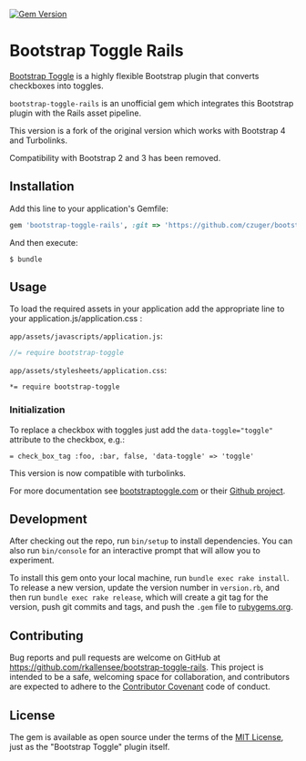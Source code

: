 [![Gem Version](http://badge.fury.io/rb/bootstrap-toggle-rails.png)](http://badge.fury.io/rb/bootstrap-toggle-rails)

# Bootstrap Toggle Rails

[Bootstrap Toggle](http://www.bootstraptoggle.com/) is a highly flexible Bootstrap plugin that converts checkboxes into toggles.

`bootstrap-toggle-rails` is an unofficial gem which integrates this Bootstrap plugin with the Rails asset pipeline.

This version is a fork of the original version which works with Bootstrap 4 and Turbolinks.

Compatibility with Bootstrap 2 and 3 has been removed.

## Installation

Add this line to your application's Gemfile:

```ruby
gem 'bootstrap-toggle-rails', :git => 'https://github.com/czuger/bootstrap-toggle-rails'
```

And then execute:

    $ bundle

## Usage

To load the required assets in your application add the appropriate line to your application.js/application.css :

`app/assets/javascripts/application.js`:

```javascript
//= require bootstrap-toggle
```

`app/assets/stylesheets/application.css`:

```
*= require bootstrap-toggle
```

### Initialization

To replace a checkbox with toggles just add the `data-toggle="toggle"` attribute to the checkbox, e.g.:

```haml
= check_box_tag :foo, :bar, false, 'data-toggle' => 'toggle'
```

This version is now compatible with turbolinks.

For more documentation see [bootstraptoggle.com](http://www.bootstraptoggle.com/) or their [Github project](https://github.com/minhur/bootstrap-toggle/).


## Development

After checking out the repo, run `bin/setup` to install dependencies. You can also run `bin/console` for an interactive prompt that will allow you to experiment.

To install this gem onto your local machine, run `bundle exec rake install`. To release a new version, update the version number in `version.rb`, and then run `bundle exec rake release`, which will create a git tag for the version, push git commits and tags, and push the `.gem` file to [rubygems.org](https://rubygems.org).

## Contributing

Bug reports and pull requests are welcome on GitHub at https://github.com/rkallensee/bootstrap-toggle-rails. This project is intended to be a safe, welcoming space for collaboration, and contributors are expected to adhere to the [Contributor Covenant](contributor-covenant.org) code of conduct.


## License

The gem is available as open source under the terms of the [MIT License](http://opensource.org/licenses/MIT), just as the "Bootstrap Toggle" plugin itself.

